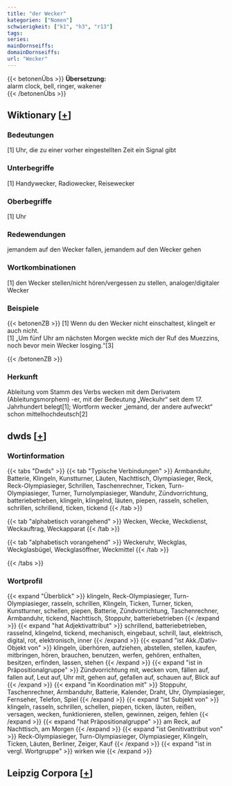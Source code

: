 ```yaml
---
title: "der Wecker"
kategorien: ["Nomen"]
schwierigkeit: ["k1", "h3", "r13"]
tags:
series:
mainDornseiffs:
domainDornseiffs:
url: "Wecker"
---
```


{{< betonenÜbs >}}
**Übersetzung:**  
alarm clock, bell, ringer, wakener  
{{< /betonenÜbs >}}

## Wiktionary [[+](https://de.wiktionary.org/wiki/Wecker)]

### Bedeutungen
[1] Uhr, die zu einer vorher eingestellten Zeit ein Signal gibt  

### Unterbegriffe
[1] Handywecker, Radiowecker, Reisewecker  

### Oberbegriffe
[1] Uhr  

### Redewendungen
jemandem auf den Wecker fallen, jemandem auf den Wecker gehen  

### Wortkombinationen
[1] den Wecker stellen/nicht hören/vergessen zu stellen, analoger/digitaler Wecker  

### Beispiele
{{< betonenZB >}}
[1] Wenn du den Wecker nicht einschaltest, klingelt er auch nicht.  
[1] „Um fünf Uhr am nächsten Morgen weckte mich der Ruf des Muezzins, noch bevor mein Wecker losging.“[3]  

{{< /betonenZB >}}
### Herkunft
Ableitung vom Stamm des Verbs wecken mit dem Derivatem (Ableitungsmorphem) -er, mit der Bedeutung „Weckuhr“ seit dem 17. Jahrhundert belegt[1]; Wortform wecker „jemand, der andere aufweckt“ schon mittelhochdeutsch[2]  



## dwds [[+](https://www.dwds.de/wb/Wecker)]

### Wortinformation
{{< tabs "Dwds" >}}
{{< tab "Typische Verbindungen" >}}
Armbanduhr, Batterie, Klingeln, Kunstturner, Läuten, Nachttisch, Olympiasieger, Reck, Reck-Olympiasieger, Schrillen, Taschenrechner, Ticken, Turn-Olympiasieger, Turner, Turnolympiasieger, Wanduhr, Zündvorrichtung, batteriebetrieben, klingeln, klingelnd, läuten, piepen, rasseln, schellen, schrillen, schrillend, ticken, tickend
{{< /tab >}}

{{< tab "alphabetisch vorangehend" >}}
Wecken, Wecke, Weckdienst, Weckauftrag, Weckapparat
{{< /tab >}}

{{< tab "alphabetisch vorangehend" >}}
Weckeruhr, Weckglas, Weckglasbügel, Weckglasöffner, Weckmittel
{{< /tab >}}

{{< /tabs >}}

### Wortprofil
{{< expand "Überblick" >}} klingeln, Reck-Olympiasieger, Turn-Olympiasieger, rasseln, schrillen, Klingeln, Ticken, Turner, ticken, Kunstturner, schellen, piepen, Batterie, Zündvorrichtung, Taschenrechner, Armbanduhr, tickend, Nachttisch, Stoppuhr, batteriebetrieben {{< /expand >}}
{{< expand "hat Adjektivattribut" >}} schrillend, batteriebetrieben, rasselnd, klingelnd, tickend, mechanisch, eingebaut, schrill, laut, elektrisch, digital, rot, elektronisch, inner {{< /expand >}}
{{< expand "ist Akk./Dativ-Objekt von" >}} klingeln, überhören, aufziehen, abstellen, stellen, kaufen, mitbringen, hören, brauchen, benutzen, werfen, gehören, enthalten, besitzen, erfinden, lassen, stehen {{< /expand >}}
{{< expand "ist in Präpositionalgruppe" >}} Zündvorrichtung mit, wecken vom, fällen auf, fallen auf, Leut auf, Uhr mit, gehen auf, gefallen auf, schauen auf, Blick auf {{< /expand >}}
{{< expand "in Koordination mit" >}} Stoppuhr, Taschenrechner, Armbanduhr, Batterie, Kalender, Draht, Uhr, Olympiasieger, Fernseher, Telefon, Spiel {{< /expand >}}
{{< expand "ist Subjekt von" >}} klingeln, rasseln, schrillen, schellen, piepen, ticken, läuten, reißen, versagen, wecken, funktionieren, stellen, gewinnen, zeigen, fehlen {{< /expand >}}
{{< expand "hat Präpositionalgruppe" >}} am Reck, auf Nachttisch, am Morgen {{< /expand >}}
{{< expand "ist Genitivattribut von" >}} Reck-Olympiasieger, Turn-Olympiasieger, Olympiasieger, Klingeln, Ticken, Läuten, Berliner, Zeiger, Kauf {{< /expand >}}
{{< expand "ist in vergl. Wortgruppe" >}} wirken wie {{< /expand >}}

## Leipzig Corpora [[+](https://corpora.uni-leipzig.de/en/res?word=Wecker&corpusId=deu_newscrawl-public_2018)]

